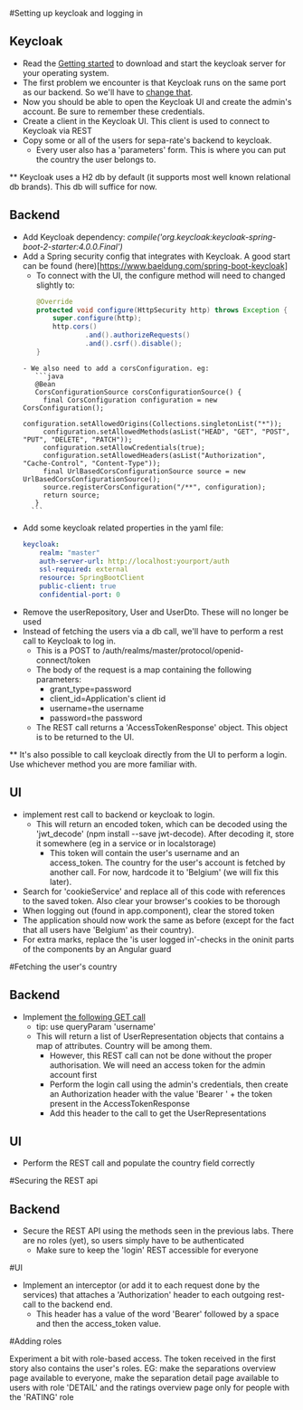 #Setting up keycloak and logging in
## Keycloak
- Read the [Getting started](https://www.keycloak.org/docs/latest/getting_started/index.html) to download and start the keycloak server for your operating system.
- The first problem we encounter is that Keycloak runs on the same port as our backend. So we'll have to [change that](https://www.keycloak.org/docs/2.5/server_installation/topics/network/ports.html).
- Now you should be able to open the Keycloak UI and create the admin's account. Be sure to remember these credentials.
- Create a client in the Keycloak UI. This client is used to connect to Keycloak via REST
- Copy some or all of the users for sepa-rate's backend to keycloak. 
    - Every user also has a 'parameters' form. This is where you can put the country the user belongs to.

** Keycloak uses a H2 db by default (it supports most well known relational db brands). This db will suffice for now.

## Backend
- Add Keycloak dependency: _compile('org.keycloak:keycloak-spring-boot-2-starter:4.0.0.Final')_
- Add a Spring security config that integrates with Keycloak. A good start can be found (here)[https://www.baeldung.com/spring-boot-keycloak]
    - To connect with the UI, the configure method will need to changed slightly to:
        ```java
        @Override
        protected void configure(HttpSecurity http) throws Exception {
            super.configure(http);
            http.cors()
                    .and().authorizeRequests()
                    .and().csrf().disable();
        }
     ```
     - We also need to add a corsConfiguration. eg:
        ```java
        @Bean
        CorsConfigurationSource corsConfigurationSource() {
          final CorsConfiguration configuration = new CorsConfiguration();
          configuration.setAllowedOrigins(Collections.singletonList("*"));
          configuration.setAllowedMethods(asList("HEAD", "GET", "POST", "PUT", "DELETE", "PATCH"));
          configuration.setAllowCredentials(true);
          configuration.setAllowedHeaders(asList("Authorization", "Cache-Control", "Content-Type"));
          final UrlBasedCorsConfigurationSource source = new UrlBasedCorsConfigurationSource();
          source.registerCorsConfiguration("/**", configuration);
          return source;
        }
       ```
- Add some keycloak related properties in the yaml file:
    ```yaml
    keycloak:
        realm: "master"
        auth-server-url: http://localhost:yourport/auth
        ssl-required: external
        resource: SpringBootClient
        public-client: true
        confidential-port: 0
    ```    
- Remove the userRepository, User and UserDto. These will no longer be used
- Instead of fetching the users via a db call, we'll have to perform a rest call to Keycloak to log in.
    - This is a POST to <keycloak-url>/auth/realms/master/protocol/openid-connect/token
    - The body of the request is a map containing the following parameters:
        - grant_type=password
        -  client_id=Application's client id
        -  username=the username
        -  password=the password
    - The REST call returns a 'AccessTokenResponse' object. This object is to be returned to the UI.

** It's also possible to call keycloak directly from the UI to perform a login. Use whichever method you are more familiar with.

## UI
- implement rest call to backend or keycloak to login.
    - This will return an encoded token, which can be decoded using the 'jwt_decode' (npm install --save jwt-decode). After decoding it, store it somewhere (eg in a service or in localstorage)
        - This token will contain the user's username and an access_token. The country for the user's account is fetched by another call. For now, hardcode it to 'Belgium' (we will fix this later).
- Search for 'cookieService' and replace all of this code with references to the saved token. Also clear your browser's cookies to be thorough
- When logging out (found in app.component), clear the stored token
- The application should now work  the same as before (except for the fact that all users have 'Belgium' as their country).
- For extra marks, replace the 'is user logged in'-checks in the oninit parts of the components by an Angular guard


#Fetching the user's country
## Backend
- Implement [the following GET call]( https://www.keycloak.org/docs-api/2.5/rest-api/index.html#_get_users_2)
    - tip: use queryParam 'username'
    - This will return a list of UserRepresentation objects that contains a map of attributes. Country will be among them.
        - However, this REST call can not be done without the proper authorisation. We will need an access token for the admin account first
        - Perform the login call using the admin's credentials, then create an Authorization header with the value 'Bearer ' + the token present in the AccessTokenResponse
        - Add this header to the call to get the UserRepresentations
## UI
- Perform the REST call and populate the country field correctly

#Securing the REST api
## Backend
- Secure the REST API using the methods seen in the previous labs. There are no roles (yet), so users simply have to be authenticated
    - Make sure to keep the 'login' REST accessible for everyone

#UI
- Implement an interceptor (or add it to each request done by the services) that attaches a 'Authorization' header to each outgoing rest-call to the backend end. 
    - This header has a value of the word 'Bearer' followed by a space and then the access_token value.


#Adding roles

Experiment a bit with role-based access. The token received in the first story also contains the user's roles. 
EG: make the separations overview page available to everyone, make the separation detail page available to users with role 'DETAIL' and the ratings overview page only for people with the 'RATING' role